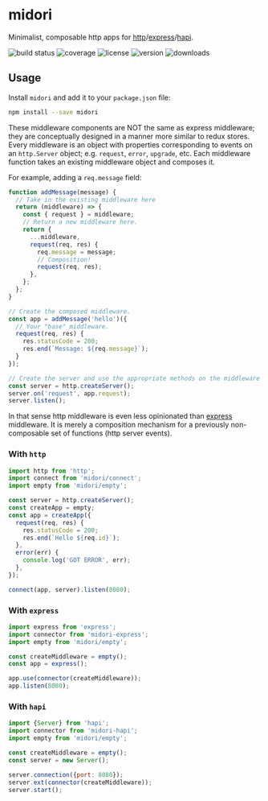 # midori

Minimalist, composable http apps for [http]/[express]/[hapi].

![build status](http://img.shields.io/travis/metalabdesign/midori/master.svg?style=flat)
![coverage](https://img.shields.io/codecov/c/github/metalabdesign/midori/master.svg?style=flat)
![license](http://img.shields.io/npm/l/midori.svg?style=flat)
![version](http://img.shields.io/npm/v/midori.svg?style=flat)
![downloads](http://img.shields.io/npm/dm/midori.svg?style=flat)

## Usage

Install `midori` and add it to your `package.json` file:

```sh
npm install --save midori
```

These middleware components are NOT the same as express middleware; they are conceptually designed in a manner more similar to redux stores. Every middleware is an object with properties corresponding to events on an `http.Server` object; e.g. `request`, `error`, `upgrade`, etc. Each middleware function takes an existing middleware object and composes it.

For example, adding a `req.message` field:

```javascript
function addMessage(message) {
  // Take in the existing middleware here
  return (middleware) => {
    const { request } = middleware;
    // Return a new middleware here.
    return {
      ...middleware,
      request(req, res) {
        req.message = message;
        // Composition!
        request(req, res);
      },
    };
  };
}

// Create the composed middleware.
const app = addMessage('hello')({
  // Your "base" middleware.
  request(req, res) {
    res.statusCode = 200;
    res.end(`Message: ${req.message}`);
  }
});

// Create the server and use the appropriate methods on the middleware object.
const server = http.createServer();
server.on('request', app.request);
server.listen();
```

In that sense http middleware is even less opinionated than [express] middleware. It is merely a composition mechanism for a previously non-composable set of functions (http server events).

### With `http`

```javascript
import http from 'http';
import connect from 'midori/connect';
import empty from 'midori/empty';

const server = http.createServer();
const createApp = empty;
const app = createApp({
  request(req, res) {
    res.statusCode = 200;
    res.end(`Hello ${req.id}`);
  },
  error(err) {
    console.log('GOT ERROR', err);
  },
});

connect(app, server).listen(8080);
```

### With `express`

```javascript
import express from 'express';
import connector from 'midori-express';
import empty from 'midori/empty';

const createMiddleware = empty();
const app = express();

app.use(connector(createMiddleware));
app.listen(8080);
```

### With `hapi`

```javascript
import {Server} from 'hapi';
import connector from 'midori-hapi';
import empty from 'midori/empty';

const createMiddleware = empty();
const server = new Server();

server.connection({port: 8080});
server.ext(connector(createMiddleware));
server.start();
```

[midori-hapi]: https://github.com/metalabdesign/midori-hapi
[midori-express]: https://github.com/metalabdesign/midori-express
[http]: https://nodejs.org/api/http.html
[hapi]: http://hapijs.com/
[express]: http://expressjs.com/
[react]: https://facebook.github.io/react/
[redux]: https://github.com/rackt/redux
[webpack]: https://webpack.github.io/
